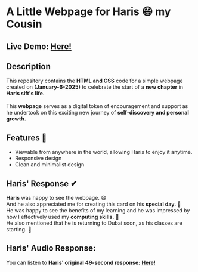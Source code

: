 # A Little Webpage for Haris 😄 my Cousin
## Live Demo: [Here!](https://sohaibdevv.github.io/Haris-Day/)

## Description
This repository contains the **HTML and CSS** code for a simple webpage created on **(January-6-2025)** to celebrate the start of a **new chapter** in **Haris sift's life.**
</br></br>
This **webpage** serves as a digital token of encouragement and support as he undertook on this exciting new journey of **self-discovery and personal growth.**

## Features 🙂
* Viewable from anywhere in the world, allowing Haris to enjoy it anytime.
* Responsive design
* Clean and minimalist design

## Haris' Response ✔
**Haris** was happy to see the webpage. 😄
</br>
And he also appreciated me for creating this card on his **special day.** 🙂
</br>
He was happy to see the benefits of my learning and he was impressed by how I effectively used my **computing skills.** 🙂
</br>
He also mentioned that he is returning to Dubai soon, as his classes are starting. 🙂

## Haris' Audio Response:
You can listen to **Haris' original 49-second response:** 
**<a href="https://s331.podbean.com/pb/af8168e86d4f5891f5fdf73d3c739153/67aed9b4/data1/fs175/20285041/uploads/Haris_Response_on_the_project9zefi.mp3?pbss=ca2d0c14-7ba7-56b9-bf26-f62f51000ad6" target="_blank">Here!</a>**
